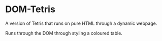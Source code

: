 # DOM-Tetris
A version of Tetris that runs on pure HTML through a dynamic webpage. 

Runs through the DOM through styling a coloured table.

